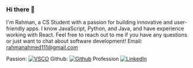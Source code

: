 ### Hi there 👋
I'm Rahman, a CS Student with a passion for building innovative and user-friendly apps.
I know JavaScript, Python, and Java, and have experience working with React. 
Feel free to reach out to me if you have any questions or just want to chat about software development!
Email: rahmanahmed111@gmail.com

Passion:
[![VSCO](https://img.shields.io/badge/VSCO-000000?style=for-the-badge&logo=VSCO&logoColor=white)](https://vsco.co/rahmanawan99/gallery)
Github:
[![Github](https://img.shields.io/badge/GitHub-000000?style=for-the-badge&logo=GitHub&logoColor=white)](https://github.com/Rahmanawan99)
Profession
[![LinkedIn](https://img.shields.io/badge/LinkedIn-RahmanAwan-blue)](https://www.linkedin.com/in/rahman-ahmed-awan-b22218193/)



<!--
**Rahmanawan99/Rahmanawan99** is a ✨ _special_ ✨ repository because its `README.md` (this file) appears on your GitHub profile.

Here are some ideas to get you started:

- 🔭 I’m currently working on Python
- 🌱 I’m currently learning YOLOv7
- 👯 I’m looking to collaborate on Image Processing Projects
- 🤔 I’m looking for help with YOLOV7
- 💬 Ask me about Image Processing and Machine Learning
- 📫 How to reach me: rahmanahmed111@gmail.com
- ⚡ Fun fact: I made this page in my final CS undergraduate year 
-->
